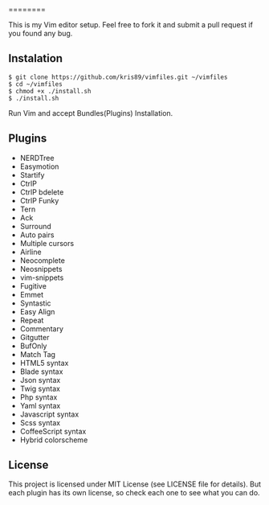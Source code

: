 
========

This is my Vim editor setup.
Feel free to fork it
and submit a pull request if you found any bug.

Instalation
-----------

    $ git clone https://github.com/kris89/vimfiles.git ~/vimfiles
    $ cd ~/vimfiles
    $ chmod +x ./install.sh
    $ ./install.sh

Run Vim and accept Bundles(Plugins) Installation.

Plugins
----------------

* NERDTree
* Easymotion
* Startify
* CtrlP
* CtrlP bdelete
* CtrlP Funky
* Tern
* Ack
* Surround
* Auto pairs
* Multiple cursors
* Airline
* Neocomplete
* Neosnippets
* vim-snippets
* Fugitive
* Emmet
* Syntastic
* Easy Align
* Repeat
* Commentary
* Gitgutter
* BufOnly
* Match Tag
* HTML5 syntax
* Blade syntax
* Json syntax
* Twig syntax
* Php syntax
* Yaml syntax
* Javascript syntax
* Scss syntax
* CoffeeScript syntax
* Hybrid colorscheme

License
-------

This project is licensed under MIT License (see LICENSE file for details). But
each plugin has its own license, so check each one to see what you can do.

